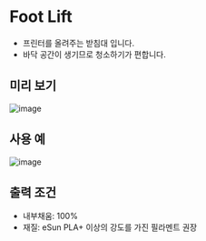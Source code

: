 # Foot Lift

- 프린터를 올려주는 받침대 입니다.
- 바닥 공간이 생기므로 청소하기가 편합니다.

## 미리 보기

![image](https://user-images.githubusercontent.com/14369006/236606142-d6b02890-89e7-4886-ad65-020473b3be6a.png)

## 사용 예

![image](https://user-images.githubusercontent.com/14369006/236606193-9828c3f5-05bf-49c9-98ec-84591f3a7d05.png)

## 출력 조건

+ 내부채움: 100%
+ 재질: eSun PLA+ 이상의 강도를 가진 필라멘트 권장
